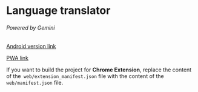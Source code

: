 # Language translator
###### Powered by Gemini

[Android version link](https://github.com/abbasihamed/ai_translator/releases "Android version link")

[PWA link](https://abbasihamed.github.io/build_ai_translator/ "PWA link")

If you want to build the project for **Chrome Extension**, replace the content of the` web/extension_manifest.json` file with the content of the `web/manifest.json` file.